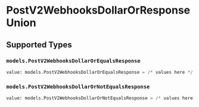 # PostV2WebhooksDollarOrResponseUnion


## Supported Types

### `models.PostV2WebhooksDollarOrEqualsResponse`

```python
value: models.PostV2WebhooksDollarOrEqualsResponse = /* values here */
```

### `models.PostV2WebhooksDollarOrNotEqualsResponse`

```python
value: models.PostV2WebhooksDollarOrNotEqualsResponse = /* values here */
```

